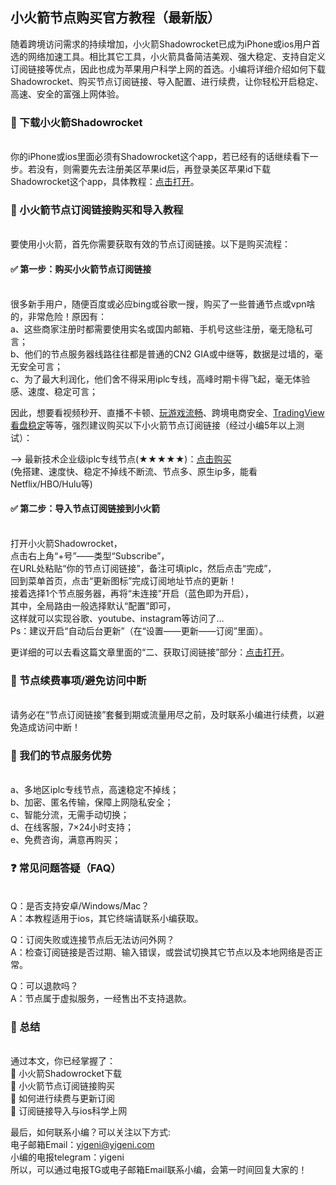 <!-- wp:heading {"level":5} -->
<h2>小火箭节点购买官方教程（最新版）</h2>
<!-- /wp:heading -->

随着跨境访问需求的持续增加，小火箭Shadowrocket已成为iPhone或ios用户首选的网络加速工具。相比其它工具，小火箭具备简洁美观、强大稳定、支持自定义订阅链接等优点，因此也成为苹果用户科学上网的首选。小编将详细介绍如何下载Shadowrocket、购买节点订阅链接、导入配置、进行续费，让你轻松开启稳定、高速、安全的富强上网体验。

<h3>📌 下载小火箭Shadowrocket</h3><br />
你的iPhone或ios里面必须有Shadowrocket这个app，若已经有的话继续看下一步。若没有，则需要先去注册美区苹果id后，再登录美区苹果id下载Shadowrocket这个app，具体教程：<a href="https://www.yigeni.com/how-to-quickly-sign-up-for-an-apple-id-in-the-us/" target="_blank" rel="noopener">点击打开</a>。

<h3>🛒 小火箭节点订阅链接购买和导入教程</h3><br />
要使用小火箭，首先你需要获取有效的节点订阅链接。以下是购买流程：

<h4>✅ 第一步：购买小火箭节点订阅链接</h4><br />
很多新手用户，随便百度或必应bing或谷歌一搜，购买了一些普通节点或vpn啥的，非常危险！原因有：<br />
a、这些商家注册时都需要使用实名或国内邮箱、手机号这些注册，毫无隐私可言；<br />
b、他们的节点服务器线路往往都是普通的CN2 GIA或中继等，数据是过墙的，毫无安全可言；<br />
c、为了最大利润化，他们舍不得采用iplc专线，高峰时期卡得飞起，毫无体验感、速度、稳定可言；

因此，想要看视频秒开、直播不卡顿、<a href="https://www.yigeni.com/open-source-game-accelerator-netch-tutorial/" target="_blank" rel="noopener">玩游戏流畅</a>、跨境电商安全、<a href="https://www.yigeni.com/tradingview-access-is-slow/" target="_blank" rel="noopener">TradingView看盘稳定</a>等等，强烈建议购买以下小火箭节点订阅链接（经过小编5年以上测试）：

–> 最新技术企业级iplc专线节点(★★★★★)：<a href="https://www.yigeni.com/iplc-dedicated-airport/" target="_blank" rel="noopener">点击购买</a><br />
(免搭建、速度快、稳定不掉线不断流、节点多、原生ip多，能看Netflix/HBO/Hulu等)

<h4>✅ 第二步：导入节点订阅链接到小火箭</h4><br />
打开小火箭Shadowrocket，<br />
点击右上角“+号”——类型“Subscribe”，<br />
在URL处粘贴“你的节点订阅链接”，备注可填iplc，然后点击“完成”，<br />
回到菜单首页，点击“更新图标”完成订阅地址节点的更新！<br />
接着选择1个节点服务器，再将“未连接”开启（蓝色即为开启），<br />
其中，全局路由一般选择默认“配置”即可，<br />
这样就可以实现谷歌、youtube、instagram等访问了…<br />
Ps：建议开启“自动后台更新”（在“设置——更新——订阅”里面）。

更详细的可以去看这篇文章里面的“二、获取订阅链接”部分：<a href="https://www.yigeni.com/shadowrocket-latest-tutorial/" target="_blank" rel="noopener">点击打开</a>。

<h3>🔄 节点续费事项/避免访问中断</h3><br />
请务必在“节点订阅链接”套餐到期或流量用尽之前，及时联系小编进行续费，以避免造成访问中断！

<h3>🚀 我们的节点服务优势</h3><br />
a、多地区iplc专线节点，高速稳定不掉线；<br />
b、加密、匿名传输，保障上网隐私安全；<br />
c、智能分流，无需手动切换；<br />
d、在线客服，7×24小时支持；<br />
e、免费咨询，满意再购买；

<h3>❓ 常见问题答疑（FAQ）</h3><br />
Q：是否支持安卓/Windows/Mac？<br />
A：本教程适用于ios，其它终端请联系小编获取。<br />

Q：订阅失败或连接节点后无法访问外网？<br />
A：检查订阅链接是否过期、输入错误，或尝试切换其它节点以及本地网络是否正常。<br />

Q：可以退款吗？<br />
A：节点属于虚拟服务，一经售出不支持退款。

<h3>📝 总结</h3><br />
通过本文，你已经掌握了：<br />
🎯 小火箭Shadowrocket下载<br />
🎯 小火箭节点订阅链接购买<br />
🎯 如何进行续费与更新订阅<br />
🎯 订阅链接导入与ios科学上网

最后，如何联系小编？可以关注以下方式:<br />
电子邮箱Email：yigeni@yigeni.com<br />
小编的电报telegram：yigeni<br />
所以，可以通过电报TG或电子邮箱Email联系小编，会第一时间回复大家的！
